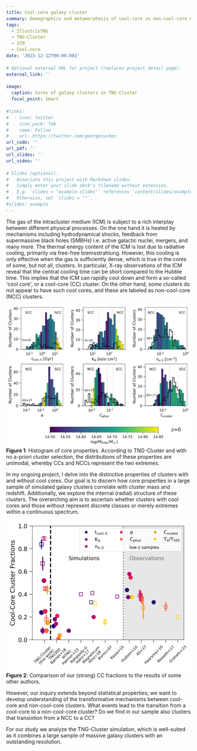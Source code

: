 ```yaml
---
title: Cool-core galaxy cluster
summary: Demographics and metamorphosis of cool-core vs non-cool-core galaxy clusters.
tags:
  - IllustrisTNG
  - TNG-Cluster
  - ICM 
  - Cool-core
date: '2023-12-12T00:00:00Z'

# Optional external URL for project (replaces project detail page).
external_link: ''

image:
  caption: Cores of galaxy clusters in TNG-Cluster
  focal_point: Smart

#links:
#  - icon: twitter
#    icon_pack: fab
#    name: Follow
#    url: https://twitter.com/georgecushen
url_code: ''
url_pdf: ''
url_slides: ''
url_video: ''

# Slides (optional).
#   Associate this project with Markdown slides.
#   Simply enter your slide deck's filename without extension.
#   E.g. `slides = "example-slides"` references `content/slides/example-slides.md`.
#   Otherwise, set `slides = ""`.
#slides: example
---
```


The gas of the intracluster medium (ICM) is subject to a rich interplay between different physical processes. On the one hand it is heated by mechanisms including hydrodynamical shocks, feedback from supermassive black holes (SMBHs) i.e. active galactic nuclei, mergers, and many more. The thermal energy content of the ICM is lost due to radiative cooling, primarily via free-free bremsstrahlung. However, this cooling is only effective when the gas is sufficiently dense, which is true in the cores of some, but not all, clusters.
In particular, X-ray observations of the ICM reveal that the central cooling time can be short compared to the Hubble time. This implies that the ICM can rapidly cool down and form a so-called 'cool core', or a cool-core (CC) cluster. On the other hand, some clusters do not appear to have such cool cores, and these are labeled as non-cool-core (NCC) clusters.

![**Figure 1**: Histogram of core properties. According to TNG-Cluster and with no a-priori cluster selection, the distributions of these properties are unimodal, whereby CCs and NCCs represent the two extremes.](HistogramCCcritOriginal_sn99_colorM500_dataAS17.png)
**Figure 1**: Histogram of core properties. According to TNG-Cluster and with no a-priori cluster selection, the distributions of these properties are unimodal, whereby CCs and NCCs represent the two extremes.


In my ongoing project, I delve into the distinctive properties of clusters with and without cool cores. Our goal is to discern how core properties in a large sample of simulated galaxy clusters correlate with cluster mass and redshift. Additionally, we explore the internal (radial) structure of these clusters. The overarching aim is to ascertain whether clusters with cool cores and those without represent discrete classes or merely extremes within a continuous spectrum.


![**Figure 2**: Comparison of our (strong) CC fractions to the results of some other authors.](fCCVspaper2.png)
**Figure 2**: Comparison of our (strong) CC fractions to the results of some other authors.

However, our inquiry extends beyond statistical properties; we want to develop understanding of the transformative mechanisms between cool-core and non-cool-core clusters. What events lead to the transition from a cool-core to a non-cool-core cluster?
Do we find in our sample also clusters that transiotion from a NCC to a CC?

For our study we analyze the TNG-Cluster simulation, which is well-suited as it combines a large sample of massive galaxy clusters with an outstanding resolution.
